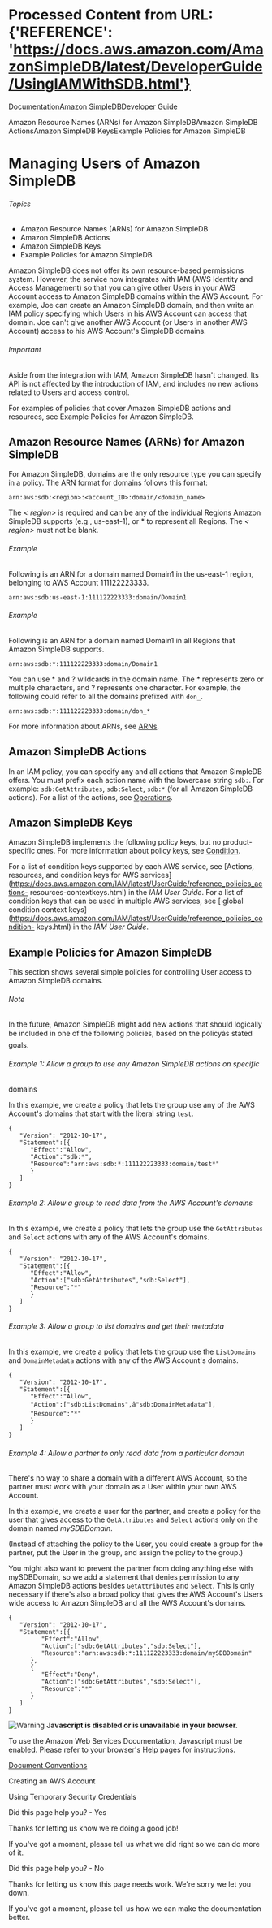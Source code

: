 # Processed Content from URL: {'REFERENCE': 'https://docs.aws.amazon.com/AmazonSimpleDB/latest/DeveloperGuide/UsingIAMWithSDB.html'}

[](/pdfs/AmazonSimpleDB/latest/DeveloperGuide/sdb-dg.pdf#UsingIAMWithSDB "Open
PDF")

[Documentation](/index.html)[Amazon SimpleDB](/simpledb/index.html)[Developer
Guide](Welcome.html)

Amazon Resource Names (ARNs) for Amazon SimpleDBAmazon SimpleDB ActionsAmazon
SimpleDB KeysExample Policies for Amazon SimpleDB

# Managing Users of Amazon SimpleDB

###### Topics

  * Amazon Resource Names (ARNs) for Amazon SimpleDB
  * Amazon SimpleDB Actions
  * Amazon SimpleDB Keys
  * Example Policies for Amazon SimpleDB

Amazon SimpleDB does not offer its own resource-based permissions system.
However, the service now integrates with IAM (AWS Identity and Access
Management) so that you can give other Users in your AWS Account access to
Amazon SimpleDB domains within the AWS Account. For example, Joe can create an
Amazon SimpleDB domain, and then write an IAM policy specifying which Users in
his AWS Account can access that domain. Joe can't give another AWS Account (or
Users in another AWS Account) access to his AWS Account's SimpleDB domains.

###### Important

Aside from the integration with IAM, Amazon SimpleDB hasn't changed. Its API
is not affected by the introduction of IAM, and includes no new actions
related to Users and access control.

For examples of policies that cover Amazon SimpleDB actions and resources, see
Example Policies for Amazon SimpleDB.

## Amazon Resource Names (ARNs) for Amazon SimpleDB

For Amazon SimpleDB, domains are the only resource type you can specify in a
policy. The ARN format for domains follows this format:

    
    
    arn:aws:sdb:<region>:<account_ID>:domain/<domain_name>

The _< region>_ is required and can be any of the individual Regions Amazon
SimpleDB supports (e.g., us-east-1), or * to represent all Regions. The _<
region>_ must not be blank.

###### Example

Following is an ARN for a domain named Domain1 in the us-east-1 region,
belonging to AWS Account 111122223333.

    
    
    arn:aws:sdb:us-east-1:111122223333:domain/Domain1

###### Example

Following is an ARN for a domain named Domain1 in all Regions that Amazon
SimpleDB supports.

    
    
    arn:aws:sdb:*:111122223333:domain/Domain1

You can use * and ? wildcards in the domain name. The * represents zero or
multiple characters, and ? represents one character. For example, the
following could refer to all the domains prefixed with `don_`.

    
    
    arn:aws:sdb:*:111122223333:domain/don_*

For more information about ARNs, see
[ARNs](http://docs.aws.amazon.com/IAM/latest/UserGuide/Using_Identifiers.html#Identifiers_ARNs).

## Amazon SimpleDB Actions

In an IAM policy, you can specify any and all actions that Amazon SimpleDB
offers. You must prefix each action name with the lowercase string `sdb:`. For
example: `sdb:GetAttributes`, `sdb:Select`, `sdb:*` (for all Amazon SimpleDB
actions). For a list of the actions, see
[Operations](./SDB_API_Operations.html).

## Amazon SimpleDB Keys

Amazon SimpleDB implements the following policy keys, but no product-specific
ones. For more information about policy keys, see
[Condition](http://docs.aws.amazon.com/IAM/latest/UserGuide/AccessPolicyLanguage_ElementDescriptions.html#Condition).

For a list of condition keys supported by each AWS service, see [Actions,
resources, and condition keys for AWS
services](https://docs.aws.amazon.com/IAM/latest/UserGuide/reference_policies_actions-
resources-contextkeys.html) in the _IAM User Guide_. For a list of condition
keys that can be used in multiple AWS services, see [ global condition context
keys](https://docs.aws.amazon.com/IAM/latest/UserGuide/reference_policies_condition-
keys.html) in the _IAM User Guide_.

## Example Policies for Amazon SimpleDB

This section shows several simple policies for controlling User access to
Amazon SimpleDB domains.

###### Note

In the future, Amazon SimpleDB might add new actions that should logically be
included in one of the following policies, based on the policyâs stated
goals.

###### Example 1: Allow a group to use any Amazon SimpleDB actions on specific
domains

In this example, we create a policy that lets the group use any of the AWS
Account's domains that start with the literal string `test`.

    
    
    {
       "Version": "2012-10-17",
       "Statement":[{
          "Effect":"Allow",
          "Action":"sdb:*",
          "Resource":"arn:aws:sdb:*:111122223333:domain/test*"
          }
       ]
    }

###### Example 2: Allow a group to read data from the AWS Account's domains

In this example, we create a policy that lets the group use the
`GetAttributes` and `Select` actions with any of the AWS Account's domains.

    
    
    {
       "Version": "2012-10-17",
       "Statement":[{
          "Effect":"Allow",
          "Action":["sdb:GetAttributes","sdb:Select"],
          "Resource":"*"
          }
       ]
    }

###### Example 3: Allow a group to list domains and get their metadata

In this example, we create a policy that lets the group use the `ListDomains`
and `DomainMetadata` actions with any of the AWS Account's domains.

    
    
    {
       "Version": "2012-10-17",
       "Statement":[{
          "Effect":"Allow",
          "Action":["sdb:ListDomains",â"sdb:DomainMetadata"],
          "Resource":"*"
          }
       ]
    }

###### Example 4: Allow a partner to only read data from a particular domain

There's no way to share a domain with a different AWS Account, so the partner
must work with your domain as a User within your own AWS Account.

In this example, we create a user for the partner, and create a policy for the
user that gives access to the `GetAttributes` and `Select` actions only on the
domain named _mySDBDomain_.

(Instead of attaching the policy to the User, you could create a group for the
partner, put the User in the group, and assign the policy to the group.)

You might also want to prevent the partner from doing anything else with
mySDBDomain, so we add a statement that denies permission to any Amazon
SimpleDB actions besides `GetAttributes` and `Select`. This is only necessary
if there's also a broad policy that gives the AWS Account's Users wide access
to Amazon SimpleDB and all the AWS Account's domains.

    
    
    {
       "Version": "2012-10-17",
       "Statement":[{
             "Effect":"Allow",
             "Action":["sdb:GetAttributes","sdb:Select"],
             "Resource":"arn:aws:sdb:*:111122223333:domain/mySDBDomain"
          },
          {
             "Effect":"Deny",
             "Action":["sdb:GetAttributes","sdb:Select"],
             "Resource":"*"
          }
       ]
    }

![Warning](https://d1ge0kk1l5kms0.cloudfront.net/images/G/01/webservices/console/warning.png)
**Javascript is disabled or is unavailable in your browser.**

To use the Amazon Web Services Documentation, Javascript must be enabled.
Please refer to your browser's Help pages for instructions.

[Document Conventions](/general/latest/gr/docconventions.html)

Creating an AWS Account

Using Temporary Security Credentials

Did this page help you? - Yes

Thanks for letting us know we're doing a good job!

If you've got a moment, please tell us what we did right so we can do more of
it.

Did this page help you? - No

Thanks for letting us know this page needs work. We're sorry we let you down.

If you've got a moment, please tell us how we can make the documentation
better.

